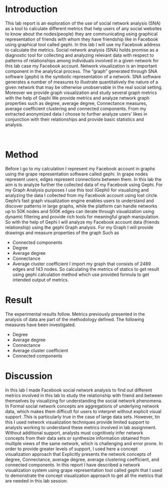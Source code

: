 # Introduction
This lab report is an exploration of the use of social network analysis (SNA) as a tool to calculate different metrics that help users of any social websites to know about the nodes(people) they are communicating using graphical  representation of friends with whom they have friendship like in Facebook using graphical tool called gephi. In this lab I will use my Facebook address to calculate the metrics. Social network analysis (SNA) holds promise as a diagnostic tool for collecting and analyzing relevant data with respect to patterns of relationships among individuals involved in a given network for this lab case my Facebook account. Network visualization is an important component in the analytical process. The “graph” generated through SNA software (gephi) is the symbolic representation of a network. SNA software generates a number of measures to illustrate quantitatively the nature of a given network that may be otherwise unobservable in the real social setting. Moreover we provide graph visualization and study several graph metrics with the help of Gephi We provide metrics and analyze network graph properties such as degree, average degree, Connectance measures, average coefficient clustering and connected components. From my extracted anonymized data I choose to further analyze users’ likes in conjunction with their relationships and provide basic statistics and analysis.

 
# Method
Before I go to my calculation I represent my Facebook account in graphs using the grape representation software called gephi. In grape nodes represent users, edges represent connections between them.
In this lab the aim is to analyze further the collected data of my Facebook using Gephi. For my Graph Analysis purposes I use this tool (Gephi) for visualizing and analyzing the data I collected from my Facebook account using lost circle. Gephi’s fast graph visualization engine enables users to understand and discover patterns in large graphs, while the platform can handle networks up to 50K nodes and 500K edges can iterate through visualization using dynamic filtering and provide rich tools for meaningful graph manipulation. So with the help of Gephi I will analyze my Facebook account data (friends relationship) using the gephi Graph analysis.
For my Graph I will provide drawings and measure properties of the graph
                Such as      
*	Connected components
*	Degree
*	Average degree
*	Connectance
*	Average cluster coefficient 
I import my graph that consists of 2489 edges and 143 nodes. So calculating the metrics of statics to get result using gephi calculation method which use provided formula to get intended output of metrics.  


# Result 
The experimental results follow. Metrics previously presented in the analysis of data are part of the methodology defined.
 The following measures have been investigated.
*	Degree
*	Average degree
*	Connectance
*	Average cluster coefficient 
*	Connected components




# Discussion
In this lab I made Facebook social network analysis to find out different metrics involved in this lab to study the relationship with friend and between themselves by visualizing for understanding the social network phenomena. In Formal social network concepts are aggregations of underlying network data, which makes them difficult for users to interpret without explicit visual support .This is particularly true in the case of large data sets. However, tin this I used network visualization techniques provide limited support to analysts working to understand these metrics involved in lab assignment. Without additional support, analysts must cognitively infer network concepts from their data sets or synthesize information obtained from multiple views of the same network, which is challenging and error prone. In order to provide greater levels of support, I used here a concept visualization approach that
Explicitly presents the network concepts of degree, Connectance, average degree, average clustering coefficient, and connected components. In this report I have described a network visualization system using grape representation tool called gephi that I used to demonstrate the concept visualization approach to get all the metrics that are needed in this lab session.
